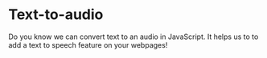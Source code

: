 # Text-to-audio
Do you know we can convert text to an audio in JavaScript. It  helps  us to to add a text to speech feature on your webpages!
